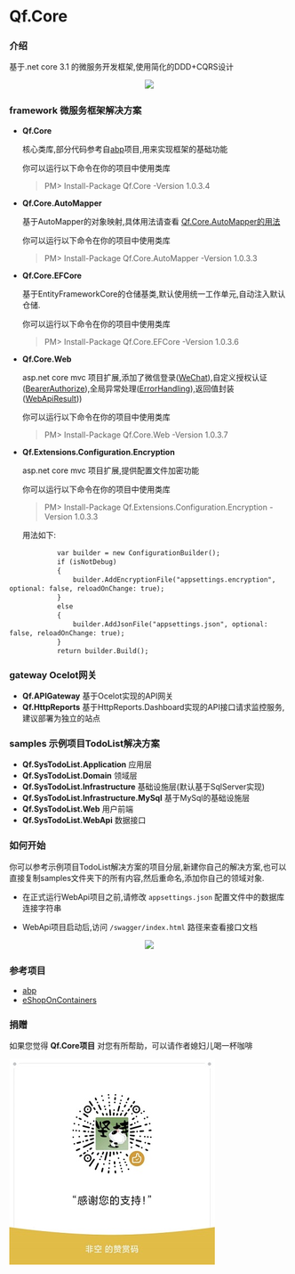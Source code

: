 # Qf.Core

### 介绍
基于.net core 3.1 的微服务开发框架,使用简化的DDD+CQRS设计

<p align="center">
  <img  src="https://raw.githubusercontent.com/ren8179/Qf.Core/master/doc/DDD%2BCQRS%E5%9F%BA%E7%A1%80%E6%A1%86%E6%9E%B6%E7%A4%BA%E6%84%8F%E5%9B%BE.png">
</p>

### framework 微服务框架解决方案
* **Qf.Core**

    核心类库,部分代码参考自[abp](https://github.com/abpframework/abp)项目,用来实现框架的基础功能

    你可以运行以下命令在你的项目中使用类库
    > PM> Install-Package Qf.Core -Version 1.0.3.4

* **Qf.Core.AutoMapper**

    基于AutoMapper的对象映射,具体用法请查看 [Qf.Core.AutoMapper的用法](https://github.com/ren8179/Qf.Core/wiki/Qf.Core.AutoMapper%E7%9A%84%E7%94%A8%E6%B3%95)
    
    你可以运行以下命令在你的项目中使用类库
    > PM> Install-Package Qf.Core.AutoMapper -Version 1.0.3.3

* **Qf.Core.EFCore**

    基于EntityFrameworkCore的仓储基类,默认使用统一工作单元,自动注入默认仓储.
    
    你可以运行以下命令在你的项目中使用类库
    > PM> Install-Package Qf.Core.EFCore -Version 1.0.3.6

* **Qf.Core.Web**

    asp.net core mvc 项目扩展,添加了微信登录([WeChat](https://github.com/ren8179/Qf.Core/tree/master/framework/src/Qf.Core.Web/Authentication/WeChat)),自定义授权认证([BearerAuthorize](https://github.com/ren8179/Qf.Core/tree/master/framework/src/Qf.Core.Web/Authorization)),全局异常处理([ErrorHandling](https://github.com/ren8179/Qf.Core/blob/master/framework/src/Qf.Core.Web/Extension/ErrorHandlingExtensions.cs)),返回值封装([WebApiResult](https://github.com/ren8179/Qf.Core/tree/master/framework/src/Qf.Core.Web/Filters)))
    
    你可以运行以下命令在你的项目中使用类库
    > PM> Install-Package Qf.Core.Web -Version 1.0.3.7

* **Qf.Extensions.Configuration.Encryption**

  asp.net core mvc 项目扩展,提供配置文件加密功能
  
  你可以运行以下命令在你的项目中使用类库
  > PM> Install-Package Qf.Extensions.Configuration.Encryption -Version 1.0.3.3
  
  用法如下:
  
```
            var builder = new ConfigurationBuilder();
            if (isNotDebug)
            {
                builder.AddEncryptionFile("appsettings.encryption", optional: false, reloadOnChange: true);
            }
            else
            {
                builder.AddJsonFile("appsettings.json", optional: false, reloadOnChange: true);
            }
            return builder.Build();
```
   
### gateway Ocelot网关
* **Qf.APIGateway** 基于Ocelot实现的API网关
* **Qf.HttpReports** 基于HttpReports.Dashboard实现的API接口请求监控服务,建议部署为独立的站点

### samples 示例项目TodoList解决方案
* **Qf.SysTodoList.Application** 应用层
* **Qf.SysTodoList.Domain** 领域层
* **Qf.SysTodoList.Infrastructure** 基础设施层(默认基于SqlServer实现)
* **Qf.SysTodoList.Infrastructure.MySql** 基于MySql的基础设施层
* **Qf.SysTodoList.Web** 用户前端
* **Qf.SysTodoList.WebApi** 数据接口

### 如何开始
你可以参考示例项目TodoList解决方案的项目分层,新建你自己的解决方案,也可以直接复制samples文件夹下的所有内容,然后重命名,添加你自己的领域对象.

- 在正式运行WebApi项目之前,请修改 `appsettings.json` 配置文件中的数据库连接字符串

- WebApi项目启动后,访问 `/swagger/index.html` 路径来查看接口文档

<p align="center">
  <img  src="https://raw.githubusercontent.com/ren8179/Qf.Core/master/doc/todolist-swagger.png">
</p>

### 参考项目
* [abp](https://github.com/abpframework/abp)
* [eShopOnContainers](https://github.com/dotnet-architecture/eShopOnContainers)

### 捐赠
如果您觉得 **Qf.Core项目** 对您有所帮助，可以请作者媳妇儿喝一杯咖啡

![微信赞赏码](https://github.com/ren8179/blog/blob/master/wxzsm.jpg)

